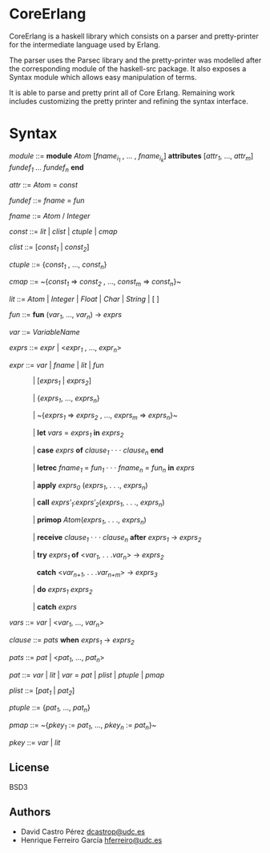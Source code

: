 # CoreErlang

CoreErlang is a haskell library which consists on a parser and pretty-printer for the intermediate language used by Erlang.

The parser uses the Parsec library and the pretty-printer was modelled after the corresponding module of the haskell-src package. It also exposes a Syntax module which allows easy manipulation of terms.

It is able to parse and pretty print all of Core Erlang. Remaining work includes customizing the pretty printer and refining the syntax interface.

# Syntax

*module*  ::=  **module** *Atom* [*fname<sub>i<sub>1</sub></sub>* , ... , *fname<sub>i<sub>k</sub></sub>*] **attributes** [*attr<sub>1</sub>*, ..., *attr<sub>m</sub>*]  *fundef<sub>1</sub>* ... *fundef<sub>n</sub>* **end**

*attr*  ::=  *Atom* = *const*

*fundef*  ::=  *fname* = *fun*

*fname*  ::=  *Atom* / *Integer*

*const*  ::=  *lit* | *clist* | *ctuple* | *cmap*

*clist*  ::=  [*const<sub>1</sub>* | *const<sub>2</sub>*]

*ctuple*  ::=  {*const<sub>1</sub>* , ..., *const<sub>n</sub>*}

*cmap*  ::=  \~{*const<sub>1</sub>* => *const<sub>2</sub>* , ..., *const<sub>m</sub>* => *const<sub>n</sub>*}\~

*lit*  ::=  *Atom* | *Integer* | *Float* | *Char* | *String* | [ ]

*fun*  ::=  **fun** (*var<sub>1</sub>*, ..., *var<sub>n</sub>*) -> *exprs*

*var*  ::=  *VariableName*

*exprs*  ::=  *expr* | <*expr<sub>1</sub>* , ..., *expr<sub>n</sub>*>

*expr*  ::=  *var* | *fname* | *lit* | *fun*

​ &nbsp;&nbsp;&nbsp;&nbsp;&nbsp;&nbsp;&nbsp;&nbsp;&nbsp;&nbsp; |  [*exprs<sub>1</sub>* | *exprs<sub>2</sub>*]

​ &nbsp;&nbsp;&nbsp;&nbsp;&nbsp;&nbsp;&nbsp;&nbsp;&nbsp;&nbsp; |  {*exprs<sub>1</sub>*, ...,  *exprs<sub>n</sub>*}

​ &nbsp;&nbsp;&nbsp;&nbsp;&nbsp;&nbsp;&nbsp;&nbsp;&nbsp;&nbsp; |  \~{*exprs<sub>1</sub>* => *exprs<sub>2</sub>* , ..., *exprs<sub>m</sub>* => *exprs<sub>n</sub>*}\~

​ &nbsp;&nbsp;&nbsp;&nbsp;&nbsp;&nbsp;&nbsp;&nbsp;&nbsp;&nbsp; |  **let** *vars* = *exprs<sub>1</sub>* **in** *exprs<sub>2</sub>*

​ &nbsp;&nbsp;&nbsp;&nbsp;&nbsp;&nbsp;&nbsp;&nbsp;&nbsp;&nbsp; |  **case** *exprs* **of** *clause<sub>1</sub>* · · · *clause<sub>n</sub>* **end**

​ &nbsp;&nbsp;&nbsp;&nbsp;&nbsp;&nbsp;&nbsp;&nbsp;&nbsp;&nbsp; |  **letrec** *fname<sub>1</sub>* = *fun<sub>1</sub>* · · · *fname<sub>n</sub>* = *fun<sub>n</sub>* **in** *exprs*

​ &nbsp;&nbsp;&nbsp;&nbsp;&nbsp;&nbsp;&nbsp;&nbsp;&nbsp;&nbsp; |  **apply** *exprs<sub>0</sub>* (*exprs<sub>1</sub>*, . . ., *exprs<sub>n</sub>*)

​ &nbsp;&nbsp;&nbsp;&nbsp;&nbsp;&nbsp;&nbsp;&nbsp;&nbsp;&nbsp; |  **call** *exprs′<sub>1</sub>*:*exprs′<sub>2</sub>*(*exprs<sub>1</sub>*, . . ., *exprs<sub>n</sub>*)

​ &nbsp;&nbsp;&nbsp;&nbsp;&nbsp;&nbsp;&nbsp;&nbsp;&nbsp;&nbsp; |  **primop** *Atom*(*exprs<sub>1</sub>*, . . ., *exprs<sub>n</sub>*)

​ &nbsp;&nbsp;&nbsp;&nbsp;&nbsp;&nbsp;&nbsp;&nbsp;&nbsp;&nbsp; |  **receive** *clause<sub>1</sub>* · · · *clause<sub>n</sub>* **after** *exprs<sub>1</sub>* -> *exprs<sub>2</sub>*

​ &nbsp;&nbsp;&nbsp;&nbsp;&nbsp;&nbsp;&nbsp;&nbsp;&nbsp;&nbsp; |  **try** *exprs<sub>1</sub>* **of** <*var<sub>1</sub>*, . . .*var<sub>n</sub>*> -> *exprs<sub>2</sub>*

​ &nbsp;&nbsp;&nbsp;&nbsp;&nbsp;&nbsp;&nbsp;&nbsp;&nbsp;&nbsp;&nbsp;&nbsp;  **catch** <*var<sub>n+1</sub>*, . . .*var<sub>n+m</sub>*> -> *exprs<sub>3</sub>*

​ &nbsp;&nbsp;&nbsp;&nbsp;&nbsp;&nbsp;&nbsp;&nbsp;&nbsp;&nbsp; |  **do** *exprs<sub>1</sub>* *exprs<sub>2</sub>*

​ &nbsp;&nbsp;&nbsp;&nbsp;&nbsp;&nbsp;&nbsp;&nbsp;&nbsp;&nbsp; |  **catch** *exprs*

*vars*  ::=  *var* | <*var<sub>1</sub>*, ..., *var<sub>n</sub>*>

*clause*  ::=  *pats* **when** *exprs<sub>1</sub>* -> *exprs<sub>2</sub>*

*pats*  ::=  *pat* | <*pat<sub>1</sub>*, ..., *pat<sub>n</sub>*>

*pat*  ::=  *var* | *lit* | *var* = *pat* | *plist* | *ptuple* | *pmap*

*plist*  ::=  [*pat<sub>1</sub>* | *pat<sub>2</sub>*]

*ptuple*  ::=  {*pat<sub>1</sub>*, ...,  *pat<sub>n</sub>*}

*pmap*  ::=  \~{*pkey<sub>1</sub>* := *pat<sub>1</sub>*, ..., *pkey<sub>n</sub>* := *pat<sub>n</sub>*}\~

*pkey* ::= *var* | *lit*

## License

BSD3

## Authors

- David Castro Pérez <dcastrop@udc.es>
- Henrique Ferreiro García <hferreiro@udc.es>

